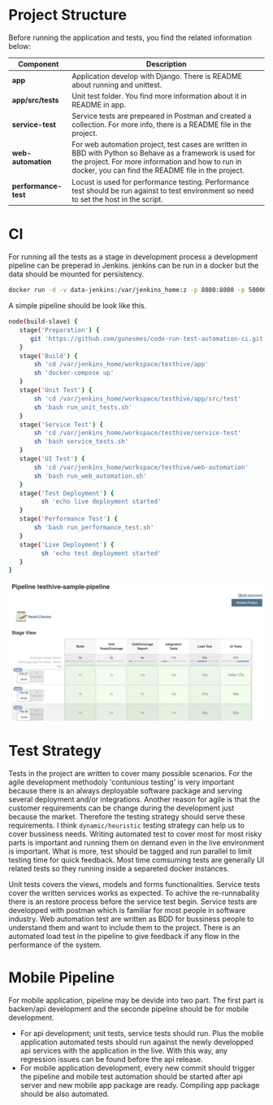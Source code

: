 # Project Structure

Before running the application and tests, you find the related information below:

|Component| Description  |
|--|--|
| **app**               | Application develop with Django. There is README about running and unittest.|
|**app/src/tests** | Unit test folder. You find more information about it in README in app.|
|**service-test**    | Service tests are prepeared in Postman and created a collection. For more info, there is a README file in the project.|
|**web-automation**    | For web automation project, test cases are written in BBD with Python so Behave as a framework is used for the project. For more information and how to run in docker, you can find the README file in the project.|
|**performance-test** | Locust is used for performance testing. Performance test should be run against to test environment so need to set the host in the script.|

# CI
For running all the tests as a stage in development process a development pipeline can be preperad in Jenkins. jenkins can be run in a docker but the data should be mounted for persistency. 

```bash
docker run -d -v data-jenkins:/var/jenkins_home:z -p 8080:8080 -p 50000:50000 --name map-jenkins jenkins/jenkins:lts
```

A simple pipeline should be look like this.   
```bash
node(build-slave) {
   stage('Preparation') {
      git 'https://github.com/gunesmes/code-run-test-automation-ci.git'
   }
   stage('Build') {
       sh 'cd /var/jenkins_home/workspace/testhive/app'
       sh 'docker-compose up'
   }
   stage('Unit Test') {
       sh 'cd /var/jenkins_home/workspace/testhive/app/src/test'
       sh 'bash run_unit_tests.sh'
   }
   stage('Service Test') {
       sh 'cd /var/jenkins_home/workspace/testhive/service-test' 
       sh 'bash service_tests.sh'
   }
   stage('UI Test') {
       sh 'cd /var/jenkins_home/workspace/testhive/web-automation'
       sh 'bash run_web_automation.sh'
   }
   stage('Test Deployment') {
   		 sh 'echo live deployment started'
   }
   stage('Performance Test') {
       sh 'bash run_performance_test.sh'
   }
   stage('Live Deployment') {
   		 sh 'echo test deployment started'
   }
}
```


![Jenkins Sample Pipeline](jenkins-sample-pipeline.png)


# Test Strategy
Tests in the project are written to cover many possible scenarios. For the agile development methodoly 'contunious testing' is very important because there is an always deployable software package and serving several deployment and/or integrations. Another reason for agile is that the customer requirements can be change during the development just because the market. Therefore the testing strategy should serve these requirements. I think `dynamic/heuristic` testing strategy can help us to cover bussiness needs. Writing automated test to cover most for most risky parts is important and running them on demand even in the live environment is important. What is more, test should be tagged and run parallel to limit testing time for quick feedback. Most time comsuming tests are generally UI related tests so they running inside a separeted docker instances.

Unit tests covers the views, models and forms functionalities. Service tests cover the written services works as expected. To achive the re-runnabality there is an restore process before the service test begin. Service tests are developped with postman which is familiar for most people in software industry. Web automation test are written as BDD for bussiness people to understand them and want to include them to the project. There is an automated load test in the pipeline to give feedback if any flow in the performance of the system.

# Mobile Pipeline
For mobile application, pipeline may be devide into two part. The first part is backen/api development and the seconde pipeline should be for mobile development. 
* For api development; unit tests, service tests should run. Plus the mobile application automated tests should run against the newly developped api services with the application in the live. With this way, any regression issues can be found before the api release.
* For mobile application development, every new commit should trigger the pipeline and mobile test automation should be started after api server and new mobile app package are ready. Compiling app package should be also automated. 


